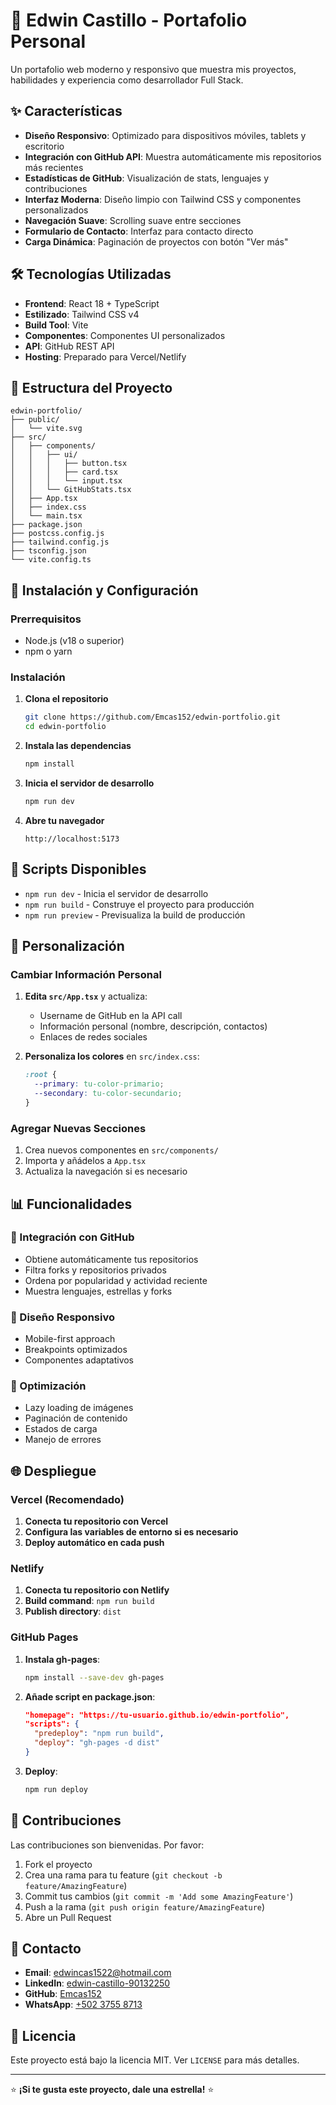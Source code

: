 # 🚀 Edwin Castillo - Portafolio Personal

Un portafolio web moderno y responsivo que muestra mis proyectos, habilidades y experiencia como desarrollador Full Stack.

## ✨ Características

- **Diseño Responsivo**: Optimizado para dispositivos móviles, tablets y escritorio
- **Integración con GitHub API**: Muestra automáticamente mis repositorios más recientes
- **Estadísticas de GitHub**: Visualización de stats, lenguajes y contribuciones
- **Interfaz Moderna**: Diseño limpio con Tailwind CSS y componentes personalizados
- **Navegación Suave**: Scrolling suave entre secciones
- **Formulario de Contacto**: Interfaz para contacto directo
- **Carga Dinámica**: Paginación de proyectos con botón "Ver más"

## 🛠️ Tecnologías Utilizadas

- **Frontend**: React 18 + TypeScript
- **Estilizado**: Tailwind CSS v4
- **Build Tool**: Vite
- **Componentes**: Componentes UI personalizados
- **API**: GitHub REST API
- **Hosting**: Preparado para Vercel/Netlify

## 📂 Estructura del Proyecto

```
edwin-portfolio/
├── public/
│   └── vite.svg
├── src/
│   ├── components/
│   │   ├── ui/
│   │   │   ├── button.tsx
│   │   │   ├── card.tsx
│   │   │   └── input.tsx
│   │   └── GitHubStats.tsx
│   ├── App.tsx
│   ├── index.css
│   └── main.tsx
├── package.json
├── postcss.config.js
├── tailwind.config.js
├── tsconfig.json
└── vite.config.ts
```

## 🚀 Instalación y Configuración

### Prerrequisitos
- Node.js (v18 o superior)
- npm o yarn

### Instalación

1. **Clona el repositorio**
   ```bash
   git clone https://github.com/Emcas152/edwin-portfolio.git
   cd edwin-portfolio
   ```

2. **Instala las dependencias**
   ```bash
   npm install
   ```

3. **Inicia el servidor de desarrollo**
   ```bash
   npm run dev
   ```

4. **Abre tu navegador**
   ```
   http://localhost:5173
   ```

## 📝 Scripts Disponibles

- `npm run dev` - Inicia el servidor de desarrollo
- `npm run build` - Construye el proyecto para producción
- `npm run preview` - Previsualiza la build de producción

## 🎨 Personalización

### Cambiar Información Personal

1. **Edita `src/App.tsx`** y actualiza:
   - Username de GitHub en la API call
   - Información personal (nombre, descripción, contactos)
   - Enlaces de redes sociales

2. **Personaliza los colores** en `src/index.css`:
   ```css
   :root {
     --primary: tu-color-primario;
     --secondary: tu-color-secundario;
   }
   ```

### Agregar Nuevas Secciones

1. Crea nuevos componentes en `src/components/`
2. Importa y añádelos a `App.tsx`
3. Actualiza la navegación si es necesario

## 📊 Funcionalidades

### 🔗 Integración con GitHub
- Obtiene automáticamente tus repositorios
- Filtra forks y repositorios privados
- Ordena por popularidad y actividad reciente
- Muestra lenguajes, estrellas y forks

### 📱 Diseño Responsivo
- Mobile-first approach
- Breakpoints optimizados
- Componentes adaptativos

### 🎯 Optimización
- Lazy loading de imágenes
- Paginación de contenido
- Estados de carga
- Manejo de errores

## 🌐 Despliegue

### Vercel (Recomendado)

1. **Conecta tu repositorio con Vercel**
2. **Configura las variables de entorno si es necesario**
3. **Deploy automático en cada push**

### Netlify

1. **Conecta tu repositorio con Netlify**
2. **Build command**: `npm run build`
3. **Publish directory**: `dist`

### GitHub Pages

1. **Instala gh-pages**:
   ```bash
   npm install --save-dev gh-pages
   ```

2. **Añade script en package.json**:
   ```json
   "homepage": "https://tu-usuario.github.io/edwin-portfolio",
   "scripts": {
     "predeploy": "npm run build",
     "deploy": "gh-pages -d dist"
   }
   ```

3. **Deploy**:
   ```bash
   npm run deploy
   ```

## 🤝 Contribuciones

Las contribuciones son bienvenidas. Por favor:

1. Fork el proyecto
2. Crea una rama para tu feature (`git checkout -b feature/AmazingFeature`)
3. Commit tus cambios (`git commit -m 'Add some AmazingFeature'`)
4. Push a la rama (`git push origin feature/AmazingFeature`)
5. Abre un Pull Request

## 📧 Contacto

- **Email**: [edwincas1522@hotmail.com](mailto:edwincas1522@hotmail.com)
- **LinkedIn**: [edwin-castillo-90132250](https://www.linkedin.com/in/edwin-castillo-90132250)
- **GitHub**: [Emcas152](https://github.com/Emcas152)
- **WhatsApp**: [+502 3755 8713](https://wa.me/50237558713)

## 📄 Licencia

Este proyecto está bajo la licencia MIT. Ver `LICENSE` para más detalles.

---

⭐ **¡Si te gusta este proyecto, dale una estrella!** ⭐
